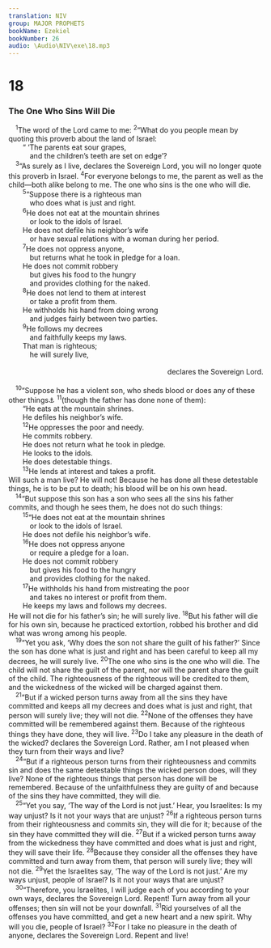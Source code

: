 ```yaml
---
translation: NIV
group: MAJOR PROPHETS
bookName: Ezekiel 
bookNumber: 26
audio: \Audio\NIV\exe\18.mp3
---
```


<div class="title"><h1>18</h1><h3>The One Who Sins Will Die </h3></div>
<span class="verse exe_18_1"> <sup>1</sup>The word of the Lord came to me: </span>
<span class="verse exe_18_2"><sup>2</sup>“What do you people mean by quoting this proverb about the land of Israel: <br/>  “ ‘The parents eat sour grapes, <br/>   and the children’s teeth are set on edge’? <br/></span>
<span class="verse exe_18_3"> <sup>3</sup>“As surely as I live, declares the Sovereign Lord, you will no longer quote this proverb in Israel. </span>
<span class="verse exe_18_4"><sup>4</sup>For everyone belongs to me, the parent as well as the child—both alike belong to me. The one who sins is the one who will die. <br/></span>
<span class="verse exe_18_5">  <sup>5</sup>“Suppose there is a righteous man <br/>   who does what is just and right. <br/></span>
<span class="verse exe_18_6">  <sup>6</sup>He does not eat at the mountain shrines <br/>   or look to the idols of Israel. <br/>  He does not defile his neighbor’s wife <br/>   or have sexual relations with a woman during her period. <br/></span>
<span class="verse exe_18_7">  <sup>7</sup>He does not oppress anyone, <br/>   but returns what he took in pledge for a loan. <br/>  He does not commit robbery <br/>   but gives his food to the hungry <br/>   and provides clothing for the naked. <br/></span>
<span class="verse exe_18_8">  <sup>8</sup>He does not lend to them at interest <br/>   or take a profit from them. <br/>  He withholds his hand from doing wrong <br/>   and judges fairly between two parties. <br/></span>
<span class="verse exe_18_9">  <sup>9</sup>He follows my decrees <br/>   and faithfully keeps my laws. <br/>  That man is righteous; <br/>   he will surely live, <br/> <aside style="text-align:right;">declares the Sovereign Lord. </aside><br/></span>
<span class="verse exe_18_10"> <sup>10</sup>“Suppose he has a violent son, who sheds blood or does any of these other things<a data-toggle="tooltip" data-placement="bottom" title="Or things to a brother">⚓</a></span>
<span class="verse exe_18_11"><sup>11</sup>(though the father has done none of them): <br/>  “He eats at the mountain shrines. <br/>  He defiles his neighbor’s wife. <br/></span>
<span class="verse exe_18_12">  <sup>12</sup>He oppresses the poor and needy. <br/>  He commits robbery. <br/>  He does not return what he took in pledge. <br/>  He looks to the idols. <br/>  He does detestable things. <br/></span>
<span class="verse exe_18_13">  <sup>13</sup>He lends at interest and takes a profit. <br/>Will such a man live? He will not! Because he has done all these detestable things, he is to be put to death; his blood will be on his own head. <br/></span>
<span class="verse exe_18_14"> <sup>14</sup>“But suppose this son has a son who sees all the sins his father commits, and though he sees them, he does not do such things: <br/></span>
<span class="verse exe_18_15">  <sup>15</sup>“He does not eat at the mountain shrines <br/>   or look to the idols of Israel. <br/>  He does not defile his neighbor’s wife. <br/></span>
<span class="verse exe_18_16">  <sup>16</sup>He does not oppress anyone <br/>   or require a pledge for a loan. <br/>  He does not commit robbery <br/>   but gives his food to the hungry <br/>   and provides clothing for the naked. <br/></span>
<span class="verse exe_18_17">  <sup>17</sup>He withholds his hand from mistreating the poor <br/>   and takes no interest or profit from them. <br/>  He keeps my laws and follows my decrees. <br/>He will not die for his father’s sin; he will surely live. </span>
<span class="verse exe_18_18"><sup>18</sup>But his father will die for his own sin, because he practiced extortion, robbed his brother and did what was wrong among his people. <br/></span>
<span class="verse exe_18_19"> <sup>19</sup>“Yet you ask, ‘Why does the son not share the guilt of his father?’ Since the son has done what is just and right and has been careful to keep all my decrees, he will surely live. </span>
<span class="verse exe_18_20"><sup>20</sup>The one who sins is the one who will die. The child will not share the guilt of the parent, nor will the parent share the guilt of the child. The righteousness of the righteous will be credited to them, and the wickedness of the wicked will be charged against them. <br/></span>
<span class="verse exe_18_21"> <sup>21</sup>“But if a wicked person turns away from all the sins they have committed and keeps all my decrees and does what is just and right, that person will surely live; they will not die. </span>
<span class="verse exe_18_22"><sup>22</sup>None of the offenses they have committed will be remembered against them. Because of the righteous things they have done, they will live. </span>
<span class="verse exe_18_23"><sup>23</sup>Do I take any pleasure in the death of the wicked? declares the Sovereign Lord. Rather, am I not pleased when they turn from their ways and live? <br/></span>
<span class="verse exe_18_24"> <sup>24</sup>“But if a righteous person turns from their righteousness and commits sin and does the same detestable things the wicked person does, will they live? None of the righteous things that person has done will be remembered. Because of the unfaithfulness they are guilty of and because of the sins they have committed, they will die. <br/></span>
<span class="verse exe_18_25"> <sup>25</sup>“Yet you say, ‘The way of the Lord is not just.’ Hear, you Israelites: Is my way unjust? Is it not your ways that are unjust? </span>
<span class="verse exe_18_26"><sup>26</sup>If a righteous person turns from their righteousness and commits sin, they will die for it; because of the sin they have committed they will die. </span>
<span class="verse exe_18_27"><sup>27</sup>But if a wicked person turns away from the wickedness they have committed and does what is just and right, they will save their life. </span>
<span class="verse exe_18_28"><sup>28</sup>Because they consider all the offenses they have committed and turn away from them, that person will surely live; they will not die. </span>
<span class="verse exe_18_29"><sup>29</sup>Yet the Israelites say, ‘The way of the Lord is not just.’ Are my ways unjust, people of Israel? Is it not your ways that are unjust? <br/></span>
<span class="verse exe_18_30"> <sup>30</sup>“Therefore, you Israelites, I will judge each of you according to your own ways, declares the Sovereign Lord. Repent! Turn away from all your offenses; then sin will not be your downfall. </span>
<span class="verse exe_18_31"><sup>31</sup>Rid yourselves of all the offenses you have committed, and get a new heart and a new spirit. Why will you die, people of Israel? </span>
<span class="verse exe_18_32"><sup>32</sup>For I take no pleasure in the death of anyone, declares the Sovereign Lord. Repent and live! <br/></span>
